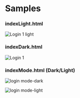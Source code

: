 # Samples

### indexLight.html

![Login 1 light](https://github.com/marshudi/WebsiteStuff/assets/76883519/f79983f8-4466-4b39-a836-8e19b9a291f0)


### indexDark.html

![Login 1](https://github.com/marshudi/WebsiteStuff/assets/76883519/549a7658-ec73-4980-898d-a5cd630bf5bf)



### indexMode.html (Dark/Light)
![login mode-dark](https://github.com/marshudi/WebsiteStuff/assets/76883519/882d999b-1e9e-4bdb-ada1-aaf1ec7abe9c)

![login mode-light](https://github.com/marshudi/WebsiteStuff/assets/76883519/50371b8e-d31e-4218-a21b-a1819eac09e3)
